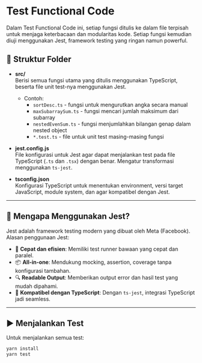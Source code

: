 # Test Functional Code

Dalam Test Functional Code ini, setiap fungsi ditulis ke dalam file terpisah untuk menjaga keterbacaan dan modularitas kode. Setiap fungsi kemudian diuji menggunakan Jest, framework testing yang ringan namun powerful.

## 📁 Struktur Folder

- **src/**  
  Berisi semua fungsi utama yang ditulis menggunakan TypeScript, beserta file unit test-nya menggunakan Jest.

  - Contoh:
    - `sortDesc.ts` - fungsi untuk mengurutkan angka secara manual
    - `maxSubarraySum.ts` - fungsi mencari jumlah maksimum dari subarray
    - `nestedEvenSum.ts` - fungsi menjumlahkan bilangan genap dalam nested object
    - `*.test.ts` - file untuk unit test masing-masing fungsi

- **jest.config.js**  
  File konfigurasi untuk Jest agar dapat menjalankan test pada file TypeScript (`.ts` dan `.tsx`) dengan benar. Mengatur transformasi menggunakan `ts-jest`.

- **tsconfig.json**  
  Konfigurasi TypeScript untuk menentukan environment, versi target JavaScript, module system, dan agar kompatibel dengan Jest.

---

## 🧪 Mengapa Menggunakan Jest?

Jest adalah framework testing modern yang dibuat oleh Meta (Facebook). Alasan penggunaan Jest:

- 🚀 **Cepat dan efisien**: Memiliki test runner bawaan yang cepat dan paralel.
- 📦 **All-in-one**: Mendukung mocking, assertion, coverage tanpa konfigurasi tambahan.
- 🔍 **Readable Output**: Memberikan output error dan hasil test yang mudah dipahami.
- 🤝 **Kompatibel dengan TypeScript**: Dengan `ts-jest`, integrasi TypeScript jadi seamless.

---

## ▶️ Menjalankan Test

Untuk menjalankan semua test:

```bash
yarn install
yarn test
```

